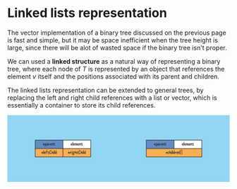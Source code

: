 # Linked lists representation

The vector implementation of a binary tree discussed on the previous page is fast and simple, but it may be space inefficient when the tree height is large, since there will be alot of wasted space if the binary tree isn't proper.

We can used a **linked structure** as a natural way of representing a binary tree, where each node of *T* is represented by an object that references the element *v* itself and the positions associated with its parent and children.

The linked lists representation can be extended to general trees, by replacing the left and right child references with a list or vector, which is essentially a container to store its child references.

![Linked Lists](assets/linked-list-wide.png)